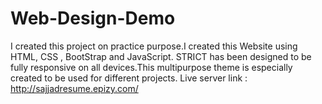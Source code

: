 # Web-Design-Demo
I created this project on practice purpose.I created this Website using HTML, CSS , BootStrap and JavaScript.
STRICT has been designed to be fully responsive on all devices.This multipurpose theme is especially created to be used for different projects.
Live server link : http://sajjadresume.epizy.com/
